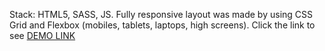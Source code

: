 Stack: HTML5, SASS, JS.
Fully responsive layout was made by using CSS Grid and Flexbox (mobiles, tablets, laptops, high screens).
Click the link to see [DEMO LINK](https://oleksandrglulhovskiy.github.io/Museum_landing/)
